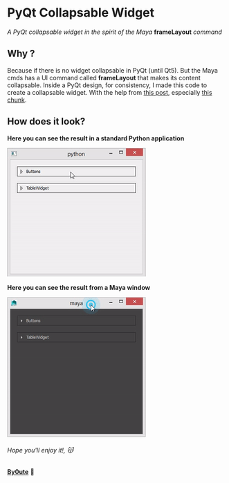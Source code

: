 # PyQt Collapsable Widget
*A PyQt collapsable widget in the spirit of the Maya* **frameLayout** *command*

## Why ?
Because if there is no widget collapsable in PyQt (until Qt5). But the Maya cmds has a UI command called **frameLayout** that makes its content collapsable. Inside a PyQt design, for consistency, I made this code to create a collapsable widget. With the help from [this post](https://groups.google.com/d/msg/python_inside_maya/vO1pvA4YhF0/WpXMlkpgl54J), especially [this chunk](http://pastebin.com/qYgDDYsB).

## How does it look?
**Here you can see the result in a standard Python application**

![PyQt Collapsable Widget in Python standalone](https://github.com/By0ute/pyqt-collapsable-widget/blob/master/images/pyqt_collapsable_widget.gif)

**Here you can see the result from a Maya window**

![PyQt Collapsable Widget in Maya](https://github.com/By0ute/pyqt-collapsable-widget/blob/master/images/pyqt_collapsable_widget_maya.gif)

###### *Hope you'll enjoy it!*, :kissing_cat:
[**By0ute**](https://github.com/By0ute) :princess: